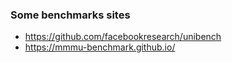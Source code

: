 

### Some benchmarks sites
* https://github.com/facebookresearch/unibench
* https://mmmu-benchmark.github.io/
